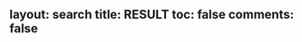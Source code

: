 layout: search
title: RESULT
toc: false
comments: false
----
<div class="st-search-container"></div>